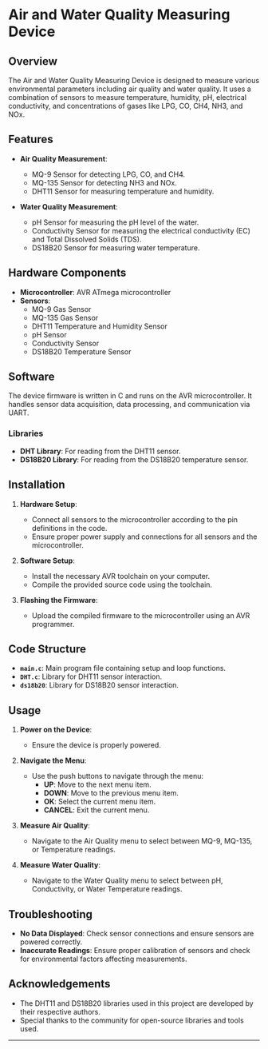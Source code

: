 # Air and Water Quality Measuring Device

## Overview

The Air and Water Quality Measuring Device is designed to measure various environmental parameters including air quality and water quality. It uses a combination of sensors to measure temperature, humidity, pH, electrical conductivity, and concentrations of gases like LPG, CO, CH4, NH3, and NOx.

## Features

- **Air Quality Measurement**:
  - MQ-9 Sensor for detecting LPG, CO, and CH4.
  - MQ-135 Sensor for detecting NH3 and NOx.
  - DHT11 Sensor for measuring temperature and humidity.

- **Water Quality Measurement**:
  - pH Sensor for measuring the pH level of the water.
  - Conductivity Sensor for measuring the electrical conductivity (EC) and Total Dissolved Solids (TDS).
  - DS18B20 Sensor for measuring water temperature.

## Hardware Components

- **Microcontroller**: AVR ATmega microcontroller
- **Sensors**:
  - MQ-9 Gas Sensor
  - MQ-135 Gas Sensor
  - DHT11 Temperature and Humidity Sensor
  - pH Sensor
  - Conductivity Sensor
  - DS18B20 Temperature Sensor

## Software

The device firmware is written in C and runs on the AVR microcontroller. It handles sensor data acquisition, data processing, and communication via UART.

### Libraries

- **DHT Library**: For reading from the DHT11 sensor.
- **DS18B20 Library**: For reading from the DS18B20 temperature sensor.

## Installation

1. **Hardware Setup**:
   - Connect all sensors to the microcontroller according to the pin definitions in the code.
   - Ensure proper power supply and connections for all sensors and the microcontroller.

2. **Software Setup**:
   - Install the necessary AVR toolchain on your computer.
   - Compile the provided source code using the toolchain.

3. **Flashing the Firmware**:
   - Upload the compiled firmware to the microcontroller using an AVR programmer.

## Code Structure

- **`main.c`**: Main program file containing setup and loop functions.
- **`DHT.c`**: Library for DHT11 sensor interaction.
- **`ds18b20`**: Library for DS18B20 sensor interaction.

## Usage

1. **Power on the Device**:
   - Ensure the device is properly powered.

2. **Navigate the Menu**:
   - Use the push buttons to navigate through the menu:
     - **UP**: Move to the next menu item.
     - **DOWN**: Move to the previous menu item.
     - **OK**: Select the current menu item.
     - **CANCEL**: Exit the current menu.

3. **Measure Air Quality**:
   - Navigate to the Air Quality menu to select between MQ-9, MQ-135, or Temperature readings.

4. **Measure Water Quality**:
   - Navigate to the Water Quality menu to select between pH, Conductivity, or Water Temperature readings.

## Troubleshooting

- **No Data Displayed**: Check sensor connections and ensure sensors are powered correctly.
- **Inaccurate Readings**: Ensure proper calibration of sensors and check for environmental factors affecting measurements.

## Acknowledgements

- The DHT11 and DS18B20 libraries used in this project are developed by their respective authors.
- Special thanks to the community for open-source libraries and tools used.

---

